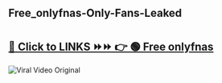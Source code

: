 
 ## Free_onlyfnas-Only-Fans-Leaked

# <h2><a href="https://clipsfans.com/Free_onlyfnas&ref=git">🔗 Click to LINKS ⏩⏩ 👉 🟢 Free onlyfnas </a></h2>

<a href="https://clipsfans.com/Free_onlyfnas&ref=git" rel="nofollow" data-target="animated-image.originalLink"><img src="https://i.ibb.co.com/xMMVF88/686577567.gif" alt="Viral Video Original" style="max-width: 100%; display: inline-block;" data-target="animated-image.originalImage"></a>
